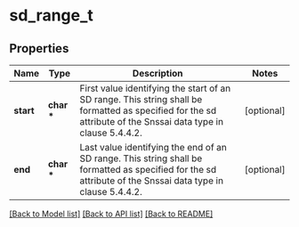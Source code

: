 # sd_range_t

## Properties
Name | Type | Description | Notes
------------ | ------------- | ------------- | -------------
**start** | **char \*** | First value identifying the start of an SD range. This string shall be formatted as specified for the sd attribute of the Snssai data type in clause 5.4.4.2.  | [optional] 
**end** | **char \*** | Last value identifying the end of an SD range. This string shall be formatted as specified for the sd attribute of the Snssai data type in clause 5.4.4.2.  | [optional] 

[[Back to Model list]](../README.md#documentation-for-models) [[Back to API list]](../README.md#documentation-for-api-endpoints) [[Back to README]](../README.md)


